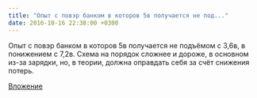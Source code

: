 ```yaml
---
title: "Опыт с повэр банком в которов 5в получается не под..."
date: 2016-10-16 22:38:00 +0300
---
```


Опыт с повэр банком в которов 5в получается не подъёмом с 3,6в, в понижением с 7,2в. Схема на порядок сложнее и дороже, в основном из-за зарядки, но, в теории, должна оправдать себя за счёт снижения потерь.

[Вложение](/assets/vk_photos/1/ukemELU_Mo4.jpg)
